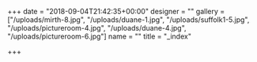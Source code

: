 +++
date = "2018-09-04T21:42:35+00:00"
designer = ""
gallery = ["/uploads/mirth-8.jpg", "/uploads/duane-1.jpg", "/uploads/suffolk1-5.jpg", "/uploads/pictureroom-4.jpg", "/uploads/duane-4.jpg", "/uploads/pictureroom-6.jpg"]
name = ""
title = "_index"

+++
